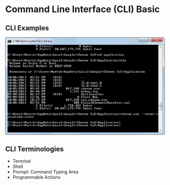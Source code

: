 # Command Line Interface (CLI) Basic

## CLI Examples

![](images/cli-basic.jpg)

## CLI Terminologies

- Terminal
- Shell
- Prompt: Command Typing Area
- Programmable Actions
